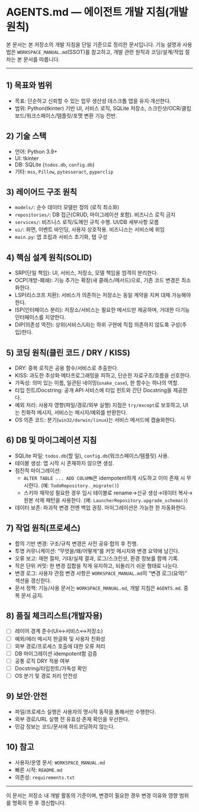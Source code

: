 # AGENTS.md — 에이전트 개발 지침(개발 원칙)

본 문서는 본 저장소의 개발 지침을 단일 기준으로 정리한 문서입니다. 기능 설명과 사용법은 `WORKSPACE_MANUAL.md`(SSOT)를 참고하고, 개발 관련 원칙과 코딩/설계/작업 절차는 본 문서를 따릅니다.

---

## 1) 목표와 범위
- 목표: 단순하고 신뢰할 수 있는 업무 생산성 데스크톱 앱을 유지·개선한다.
- 범위: Python(tkinter) 기반 UI, 서비스 로직, SQLite 저장소, 스크린샷/OCR/클립보드/워크스페이스/템플릿/포맷 변환 기능 전반.

## 2) 기술 스택
- 언어: Python 3.9+
- UI: tkinter
- DB: SQLite (`todos.db`, `config.db`)
- 기타: `mss`, `Pillow`, `pytesseract`, `pyperclip`

## 3) 레이어드 구조 원칙
- `models/`: 순수 데이터 모델만 정의 (로직 최소화)
- `repositories/`: DB 접근(CRUD, 마이그레이션 포함). 비즈니스 로직 금지
- `services/`: 비즈니스 로직/도메인 규칙 수행. UI/DB 세부사항 모름
- `ui/`: 화면, 이벤트 바인딩, 사용자 상호작용. 비즈니스는 서비스에 위임
- `main.py`: 앱 조립과 서비스 초기화, 탭 구성

## 4) 핵심 설계 원칙(SOLID)
- SRP(단일 책임): UI, 서비스, 저장소, 모델 책임을 엄격히 분리한다.
- OCP(개방-폐쇄): 기능 추가는 확장(새 클래스/메서드)으로, 기존 코드 변경은 최소화한다.
- LSP(리스코프 치환): 서비스가 의존하는 저장소는 동일 계약을 지켜 대체 가능해야 한다.
- ISP(인터페이스 분리): 저장소/서비스는 필요한 메서드만 제공하며, 거대한 다기능 인터페이스를 지양한다.
- DIP(의존성 역전): 상위(서비스/UI)는 하위 구현에 직접 의존하지 않도록 구성(주입)한다.

## 5) 코딩 원칙(클린 코드 / DRY / KISS)
- DRY: 중복 로직은 공용 함수/서비스로 추출한다.
- KISS: 과도한 추상화·메타프로그래밍을 피하고, 단순한 자료구조/흐름을 선호한다.
- 가독성: 의미 있는 이름, 일관된 네이밍(`snake_case`), 한 함수는 하나의 역할.
- 타입 힌트/Docstring: 공개 API·서비스에 타입 힌트와 간단 Docstring을 제공한다.
- 예외 처리: 사용자 영향(파일/경로/외부 실행) 지점은 `try/except`로 보호하고, UI는 친화적 메시지, 서비스는 메시지/예외를 반환한다.
- OS 의존 코드: 분기(`win32/darwin/linux`)는 서비스 메서드에 캡슐화한다.

## 6) DB 및 마이그레이션 지침
- SQLite 파일: `todos.db`(할 일), `config.db`(워크스페이스/템플릿) 사용.
- 테이블 생성: 앱 시작 시 존재하지 않으면 생성.
- 점진적 마이그레이션: 
  - `ALTER TABLE ... ADD COLUMN`은 idempotent하게 시도하고 이미 존재 시 무시한다. (예: `TodoRepository._migrate()`)
  - 스키마 재작성 필요한 경우 임시 테이블로 rename→신규 생성→데이터 복사→원본 삭제 패턴을 사용한다. (예: `LauncherRepository.upgrade_schema()`)
- 데이터 보존: 파괴적 변경 전엔 백업 권장. 마이그레이션은 가능한 한 자동화한다.

## 7) 작업 원칙(프로세스)
- 합의 기반 변경: 구조/규칙 변경은 사전 공유·합의 후 진행.
- 투명 커뮤니케이션: “무엇을/왜/어떻게”를 커밋 메시지와 변경 요약에 남긴다.
- 오류 보고: 재현 절차, 기대/실제 결과, 로그/스크린샷, 환경 정보를 함께 기록.
- 작은 단위 커밋: 한 변경 집합을 작게 유지하고, 되돌리기 쉬운 형태로 나눈다.
- 변경 로그: 사용자 관점 변경 사항은 `WORKSPACE_MANUAL.md`의 “변경 로그(요약)” 섹션을 갱신한다.
- 문서 정책: 기능/사용 문서는 `WORKSPACE_MANUAL.md`, 개발 지침은 `AGENTS.md`. 중복 문서 금지.

## 8) 품질 체크리스트(개발자용)
- [ ] 레이어 경계 준수(UI↔서비스↔저장소)
- [ ] 예외/에러 메시지 한글화 및 사용자 친화성
- [ ] 외부 경로/프로세스 호출에 대한 오류 처리
- [ ] DB 마이그레이션 idempotent함 검증
- [ ] 공통 로직 DRY 적용 여부
- [ ] Docstring/타입힌트/가독성 확인
- [ ] OS 분기 및 경로 처리 안전성

## 9) 보안·안전
- 파일/프로세스 실행은 사용자의 명시적 동작을 통해서만 수행한다.
- 외부 경로/URL 실행 전 유효성·존재 확인을 우선한다.
- 민감 정보는 코드/문서에 하드코딩하지 않는다.

## 10) 참고
- 사용자/운영 문서: `WORKSPACE_MANUAL.md`
- 빠른 시작: `README.md`
- 의존성: `requirements.txt`

---

이 문서는 저장소 내 개발 활동의 기준이며, 변경이 필요한 경우 변경 이유와 영향 범위를 명확히 한 후 갱신합니다.

